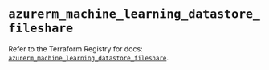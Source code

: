 # `azurerm_machine_learning_datastore_fileshare`

Refer to the Terraform Registry for docs: [`azurerm_machine_learning_datastore_fileshare`](https://registry.terraform.io/providers/hashicorp/azurerm/3.86.0/docs/resources/machine_learning_datastore_fileshare).
